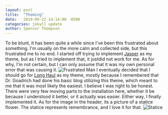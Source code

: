 ```yaml
---
layout: post
title:  "Theming"
date:   2019-09-22 14:14:00 -0500
categories: jekyll update
author: Spencer Thompson
---
```

To be blunt, it has been quite a while since I've been this frustrated about something.  I'm usually on the more calm and collected side, but this frustrated me to no end.  I started off trying to implement [Jasper][Jasper] as my theme, but as I tried to implement that, it justdid not work for me.  As for why, I'm not certain, but I can only assume that it was my own personal error that was causing it.  ![Frustrated Man](https://free-images.com/lg/6475/man_boy_laptop_cafe.jpg)
I eventually decided that I should go for [Long Haul][Long Haul] as my theme, mostly because I remembered that Dr. Goadrich had done his basic blog utilizing this theme, which meant to me that it was most likely the easiest.  I believe I was right to be honest.  There were very few moving parts to the installation here, whether it be because I understood it better, or it actually was easier.  Either way, I finally implemented it.
As for the image in the header, its a picture of a statice flower.  The statice represents remembrance, and I love it for that.  ![Statice](https://free-images.com/lg/a3c0/statice_sinuatum_blue_sea.jpg)

[Jasper]: https://jekyller.github.io/jasper2/
[Long Haul]: https://brianmaierjr.com/long-haul/
